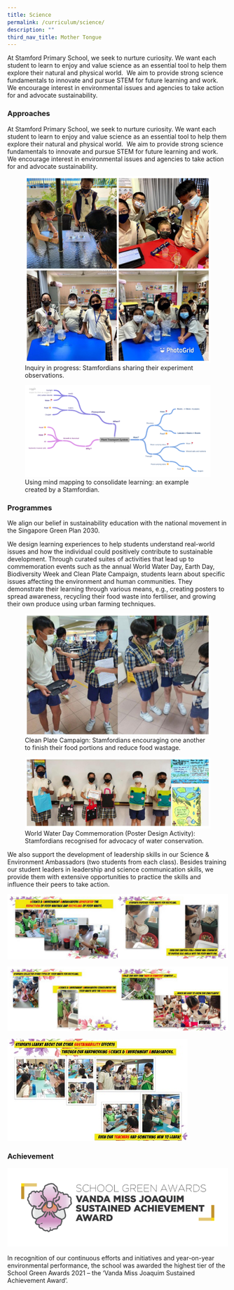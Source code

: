 ```yaml
---
title: Science
permalink: /curriculum/science/
description: ""
third_nav_title: Mother Tongue
---
```

At Stamford Primary School, we seek to nurture curiosity. We want each student to learn to enjoy and value science as an essential tool to help them explore their natural and physical world.  We aim to provide strong science fundamentals to innovate and pursue STEM for future learning and work. We encourage interest in environmental issues and agencies to take action for and advocate sustainability.

### Approaches

At Stamford Primary School, we seek to nurture curiosity. We want each student to learn to enjoy and value science as an essential tool to help them explore their natural and physical world.  We aim to provide strong science fundamentals to innovate and pursue STEM for future learning and work. We encourage interest in environmental issues and agencies to take action for and advocate sustainability.

<figure>
<img src="/images/science.jpeg">
<figcaption> Inquiry in progress: Stamfordians sharing their experiment observations. </figcaption>
</figure>

<figure>
<img src="/images/5%20science.png">
<figcaption> Using mind mapping to consolidate learning: an example created by a Stamfordian. </figcaption>
</figure>

### Programmes

We align our belief in sustainability education with the national movement in the Singapore Green Plan 2030.

We design learning experiences to help students understand real-world issues and how the individual could positively contribute to sustainable development. Through curated suites of activities that lead up to commemoration events such as the annual World Water Day, Earth Day, Biodiversity Week and Clean Plate Campaign, students learn about specific issues affecting the environment and human communities. They demonstrate their learning through various means, e.g., creating posters to spread awareness, recycling their food waste into fertiliser, and growing their own produce using urban farming techniques.

<figure>
<img src="/images/science%201.jpeg">
<figcaption> Clean Plate Campaign: Stamfordians encouraging one another to finish their food portions and reduce food wastage. </figcaption>
</figure>

<figure>
<img src="/images/science%203.jpeg">
<figcaption> World Water Day Commemoration (Poster Design Activity): Stamfordians recognised for advocacy of water conservation. </figcaption>
</figure>

We also support the development of leadership skills in our Science & Environment Ambassadors (two students from each class). Besides training our student leaders in leadership and science communication skills, we provide them with extensive opportunities to practice the skills and influence their peers to take action.

![](/images/science%204.jpeg)

![](/images/science%205.jpeg)

![](/images/science%206.jpeg)

### Achievement

![](/images/science%206.png)

In recognition of our continuous efforts and initiatives and year-on-year environmental performance, the school was awarded the highest tier of the School Green Awards 2021 – the ‘Vanda Miss Joaquim Sustained Achievement Award’.